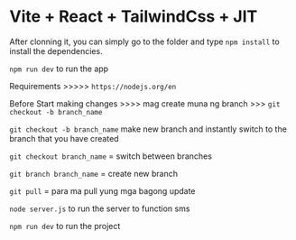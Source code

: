 <p align="center">
  <h1>Vite + React + TailwindCss + JIT</h1>
</p>


After clonning it, you can simply go to the folder and type `npm install` to install the dependencies.

`npm run dev` to run the app

Requirements >>>>> `https://nodejs.org/en`


Before Start making changes >>>> mag create muna ng branch >>> `git checkout -b branch_name`

  `git checkout -b branch_name` make new branch and instantly switch to the branch that you have created

  `git checkout branch_name` = switch between branches

  `git branch branch_name` = create new branch

  
  `git pull` = para ma pull yung mga bagong update

  `node server.js` to run the server to function sms 

  `npm run dev` to run the project




